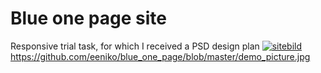 # Blue one page site
Responsive trial task, for which I received a PSD design plan
[![sitebild](https://user-images.githubusercontent.com/106480766/206266714-320524ca-3f95-4a01-a6cf-57cf222f81e1.jpg)](https://github.com/eeniko/blue_one_page/blob/master/demo_picture.jpg)https://github.com/eeniko/blue_one_page/blob/master/demo_picture.jpg

